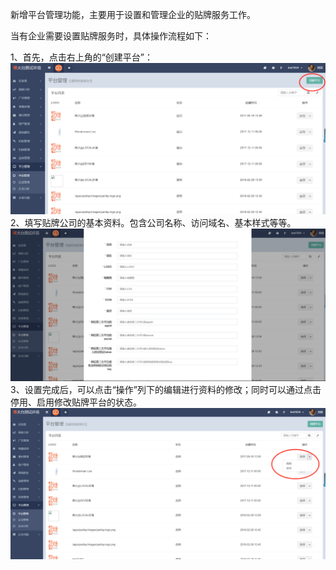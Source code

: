 新增平台管理功能，主要用于设置和管理企业的贴牌服务工作。

当有企业需要设置贴牌服务时，具体操作流程如下：

1、首先，点击右上角的“创建平台”：![](/assets/1519872481%281%29.jpg)2、填写贴牌公司的基本资料。包含公司名称、访问域名、基本样式等等。![](/assets/1519873579%281%29.jpg)3、设置完成后，可以点击“操作”列下的编辑进行资料的修改；同时可以通过点击停用、启用修改贴牌平台的状态。![](/assets/1519873864%281%29.jpg)

